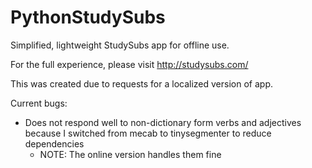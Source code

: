 # PythonStudySubs
Simplified, lightweight StudySubs app for offline use.

For the full experience, please visit http://studysubs.com/

This was created due to requests for a localized version of app.

Current bugs:
* Does not respond well to non-dictionary form verbs and adjectives because I switched from mecab to tinysegmenter to reduce dependencies
  * NOTE: The online version handles them fine
